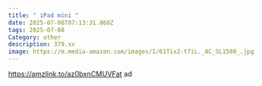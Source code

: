 ```yaml
---
title: " iPad mini "
date: 2025-07-08T07:13:31.868Z
tags: 2025-07-08
Category: other
description: 379.xx
image: https://m.media-amazon.com/images/I/61Tix2-t7iL._AC_SL1500_.jpg
---
```

https://amzlink.to/az0bxnCMUVFat ad